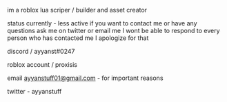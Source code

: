 
im a roblox lua scriper / builder and asset creator


 status currently - less active
 if you want to contact me or have any questions ask me on twitter or email me
 I wont be able to respond to every person who has contacted me I apologize for that





discord / ayyanst#0247

roblox account / proxisis

email ayyanstuff01@gmail.com - for important reasons

twitter - ayyanstuff







